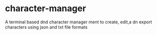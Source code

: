# character-manager
A terminal based dnd character manager ment to create, edit,a dn export characters using json and txt file formats
